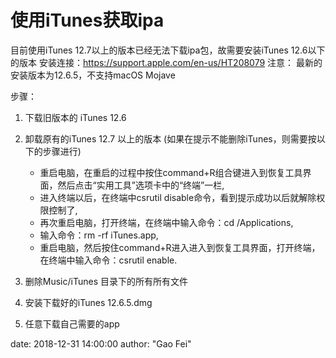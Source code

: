 #    使用iTunes获取ipa


目前使用iTunes 12.7以上的版本已经无法下载ipa包，故需要安装iTunes 12.6以下的版本
安装连接：https://support.apple.com/en-us/HT208079
注意：
最新的安装版本为12.6.5，不支持macOS Mojave


步骤：
1. 下载旧版本的 iTunes 12.6

2. 卸载原有的iTunes 12.7 以上的版本
   (如果在提示不能删除iTunes，则需要按以下的步骤进行)
   - 重启电脑，在重启的过程中按住command+R组合键进入到恢复工具界面，然后点击“实用工具”选项卡中的“终端”一栏,
   - 进入终端以后，在终端中csrutil disable命令，看到提示成功以后就解除权限控制了,
   - 再次重启电脑，打开终端，在终端中输入命令：cd /Applications,
   - 输入命令：rm -rf iTunes.app,
   - 重启电脑，然后按住command+R进入进入到恢复工具界面，打开终端，在终端中输入命令：csrutil enable.

   
3. 删除Music/iTunes 目录下的所有所有文件

4. 安装下载好的iTunes 12.6.5.dmg
5. 任意下载自己需要的app


date:       2018-12-31 14:00:00
author:     "Gao Fei"

